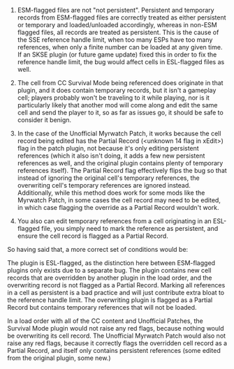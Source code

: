 1. ESM-flagged files are not "not persistent". Persistent and temporary records from ESM-flagged files are correctly treated as either persistent or temporary and loaded/unloaded accordingly, whereas in non-ESM flagged files, all records are treated as persistent. This is the cause of the SSE reference handle limit, when too many ESPs have too many references, when only a finite number can be loaded at any given time. If an SKSE plugin (or future game update) fixed this in order to fix the reference handle limit, the bug would affect cells in ESL-flagged files as well.

2. The cell from CC Survival Mode being referenced does originate in that plugin, and it does contain temporary records, but it isn't a gameplay cell; players probably won't be traveling to it while playing, nor is it particularly likely that another mod will come along and edit the same cell and send the player to it, so as far as issues go, it should be safe to consider it benign.

3. In the case of the Unofficial Myrwatch Patch, it works because the cell record being edited has the Partial Record (<unknown 14 flag in xEdit>) flag in the patch plugin, not because it's only editing persistent references (which it also isn't doing, it adds a few new persistent references as well, and the original plugin contains plenty of temporary references itself). The Partial Record flag effectively flips the bug so that instead of ignoring the original cell's temporary references, the overwriting cell's temporary references are ignored instead. Additionally, while this method does work for some mods like the Myrwatch Patch, in some cases the cell record may need to be edited, in which case flagging the override as a Partial Record wouldn't work.

4. You also can edit temporary references from a cell originating in an ESL-flagged file, you simply need to mark the reference as persistent, and ensure the cell record is flagged as a Partial Record.

So having said that, a more correct set of conditions would be:

The plugin is ESL-flagged, as the distinction here between ESM-flagged plugins only exists due to a separate bug.
The plugin contains new cell records that are overridden by another plugin in the load order, and the overwriting record is not flagged as a Partial Record. Marking all references in a cell as persistent is a bad practice and will just contribute extra bloat to the reference handle limit.
The overwriting plugin is flagged as a Partial Record but contains temporary references that will not be loaded.

In a load order with all of the CC content and Unofficial Patches, the Survival Mode plugin would not raise any red flags, because nothing would be overwriting its cell record. The Unofficial Myrwatch Patch would also not raise any red flags, because it correctly flags the overridden cell record as a Partial Record, and itself only contains persistent references (some edited from the original plugin, some new.)